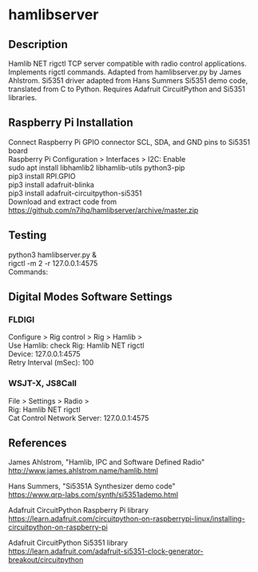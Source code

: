 # hamlibserver
## Description
Hamlib NET rigctl TCP server compatible with radio control applications. Implements rigctl commands. Adapted from hamlibserver.py by James Ahlstrom. Si5351 driver adapted from Hans Summers Si5351 demo code, translated from C to Python. Requires Adafruit CircuitPython and Si5351 libraries.

## Raspberry Pi Installation
Connect Raspberry Pi GPIO connector SCL, SDA, and GND pins to Si5351 board  
Raspberry Pi Configuration > Interfaces > I2C: Enable  
sudo apt install libhamlib2 libhamlib-utils python3-pip  
pip3 install RPI.GPIO  
pip3 install adafruit-blinka  
pip3 install adafruit-circuitpython-si5351  
Download and extract code from https://github.com/n7ihq/hamlibserver/archive/master.zip  

## Testing
python3 hamlibserver.py &  
rigctl -m 2 -r 127.0.0.1:4575  
Commands:  

## Digital Modes Software Settings
### FLDIGI
Configure > Rig control > Rig > Hamlib >  
Use Hamlib: check
Rig: Hamlib NET rigctl  
Device: 127.0.0.1:4575  
Retry Interval (mSec): 100

### WSJT-X, JS8Call
File > Settings > Radio >  
Rig: Hamlib NET rigctl  
Cat Control Network Server: 127.0.0.1:4575

## References
James Ahlstrom, "Hamlib, IPC and Software Defined Radio"  
http://www.james.ahlstrom.name/hamlib.html  

Hans Summers, "Si5351A Synthesizer demo code"  
https://www.qrp-labs.com/synth/si5351ademo.html

Adafruit CircuitPython Raspberry Pi library  
https://learn.adafruit.com/circuitpython-on-raspberrypi-linux/installing-circuitpython-on-raspberry-pi  
  
Adafruit CircuitPython Si5351 library  
https://learn.adafruit.com/adafruit-si5351-clock-generator-breakout/circuitpython  
